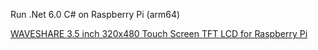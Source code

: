 ﻿
Run .Net 6.0 C# on Raspberry Pi (arm64)

[WAVESHARE 3.5 inch 320x480 Touch Screen TFT LCD for Raspberry Pi](https://www.sunsky-online.com/p/DIY1200/WAVESHARE-3.5-inch-320x480-Touch-Screen-TFT-LCD-for-Raspberry-Pi.htm)
